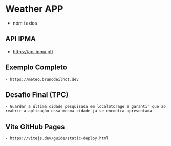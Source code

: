 # Weather APP

- npm i axios

## API IPMA
 - https://api.ipma.pt/

## Exemplo Completo
    - https://meteo.brunodeilhot.dev

## Desafio Final (TPC)
    - Guardar a última cidade pesquisada em localStorage e garantir que ao reabrir a aplicação essa mesma cidade já se encontra apresentada

## Vite GitHub Pages
    - https://vitejs.dev/guide/static-deploy.html